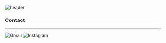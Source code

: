 ![header](https://capsule-render.vercel.app/api?type=waving&color=auto&height=300&section=header&text=welcome%20my%Hub&fontSize=90&animation=fadeIn)

### Contact
___

![Gmail](https://img.shields.io/badge/Gmail-D14836?style=for-the-badge&logo=gmail&logoColor=white)
![Instagram](https://img.shields.io/badge/<handle>-%23E4405F.svg?style=for-the-badge&logo=Instagram&logoColor=white)
